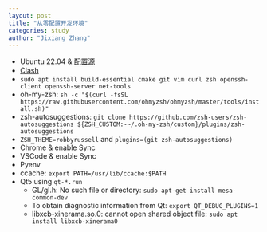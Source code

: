 ```yaml
---
layout: post
title: "从零配置开发环境"
categories: study
author: "Jixiang Zhang"
---
```


* Ubuntu 22.04 & [配置源](https://mirrors.ustc.edu.cn/help/ubuntu.html)
* [Clash](https://github.com/Fndroid/clash_for_windows_pkg)
* `sudo apt install build-essential cmake git vim curl zsh openssh-client openssh-server net-tools`
* oh-my-zsh: `sh -c "$(curl -fsSL https://raw.githubusercontent.com/ohmyzsh/ohmyzsh/master/tools/install.sh)"`
* zsh-autosuggestions: `git clone https://github.com/zsh-users/zsh-autosuggestions ${ZSH_CUSTOM:-~/.oh-my-zsh/custom}/plugins/zsh-autosuggestions`
* `ZSH_THEME=robbyrussell` and `plugins=(git zsh-autosuggestions)`
* Chrome & enable Sync
* VSCode & enable Sync
* Pyenv
* ccache: `export PATH=/usr/lib/ccache:$PATH`
* Qt5 using `qt-*.run`
  * GL/gl.h: No such file or directory: `sudo apt-get install mesa-common-dev`
  * To obtain diagnostic information from Qt: `export QT_DEBUG_PLUGINS=1`
  * libxcb-xinerama.so.0: cannot open shared object file: `sudo apt install libxcb-xinerama0`
